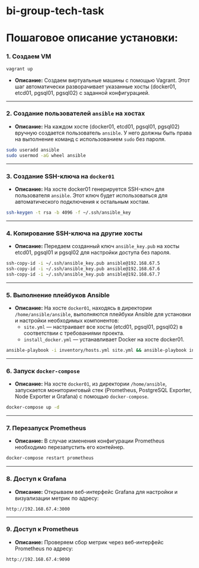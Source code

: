 # bi-group-tech-task


# Пошаговое описание установки:

### 1. Cоздаем VM
```bash
vagrant up
```
- **Описание:** Создаем виртуальные машины с помощью Vagrant. Этот шаг автоматически разворачивает указанные хосты (docker01, etcd01, pgsql01, pgsql02) с заданной конфигурацией.

---

### 2. Создание пользователей `ansible` на хостах
- **Описание:** На каждом хосте (docker01, etcd01, pgsql01, pgsql02) вручную создается пользователь `ansible`. У него должны быть права на выполнение команд с использованием `sudo` без пароля.

```bash
sudo useradd ansible
sudo usermod -aG wheel ansible
```

---

### 3. Создание SSH-ключа на `docker01`
- **Описание:** На хосте docker01 генерируется SSH-ключ для пользователя `ansible`. Этот ключ будет использоваться для автоматического подключения к остальным хостам.

```bash
ssh-keygen -t rsa -b 4096 -f ~/.ssh/ansible_key
```

---

### 4. Копирование SSH-ключа на другие хосты
- **Описание:** Передаем созданный ключ `ansible_key.pub` на хосты etcd01, pgsql01 и pgsql02 для настройки доступа без пароля.

```bash
ssh-copy-id -i ~/.ssh/ansible_key.pub ansible@192.168.67.5 
ssh-copy-id -i ~/.ssh/ansible_key.pub ansible@192.168.67.6 
ssh-copy-id -i ~/.ssh/ansible_key.pub ansible@192.168.67.7 
```

---

### 5. Выполнение плейбуков Ansible
- **Описание:** На хосте `docker01`, находясь в директории `/home/ansible/ansible`, выполняются плейбуки Ansible для установки и настройки необходимых компонентов:
  - `site.yml` — настраивает все хосты (etcd01, pgsql01, pgsql02) в соответствии с требованиями проекта.
  - `install_docker.yml` — устанавливает Docker на хосте docker01.

```bash
ansible-playbook -i inventory/hosts.yml site.yml && ansible-playbook install_docker.yml -i inventory/hosts.yml
```

---

### 6. Запуск `docker-compose`
- **Описание:** На хосте `docker01`, из директории `/home/ansible`, запускается мониторинговый стек (Prometheus, PostgreSQL Exporter, Node Exporter и Grafana) с помощью `docker-compose`.

```bash
docker-compose up -d
```

---

### 7. Перезапуск Prometheus
- **Описание:** В случае изменения конфигурации Prometheus необходимо перезапустить его контейнер.

```bash
docker-compose restart prometheus
```

---

### 8. Доступ к Grafana
- **Описание:** Открываем веб-интерфейс Grafana для настройки и визуализации метрик по адресу:
```
http://192.168.67.4:3000
```

---

### 9. Доступ к Prometheus
- **Описание:** Проверяем сбор метрик через веб-интерфейс Prometheus по адресу:
```
http://192.168.67.4:9090
```
